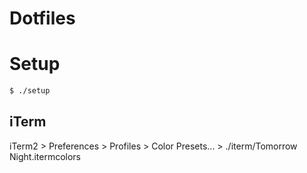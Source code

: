Dotfiles
===

# Setup

```bash
$ ./setup
```

## iTerm

iTerm2 > Preferences > Profiles > Color Presets... > ./iterm/Tomorrow Night.itermcolors
